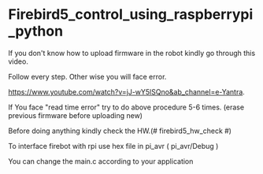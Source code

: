 # Firebird5_control_using_raspberrypi_python
If you don't know how to upload firmware in the robot kindly go through this video.

Follow every step. Other wise you will face error.

https://www.youtube.com/watch?v=jJ-wY5lSQno&ab_channel=e-Yantra.

If You face "read time error" try to do above procedure 5-6 times. (erase previous firmware before uploading new)

Before doing anything kindly check the HW.(# firebird5_hw_check #)

To interface firebot with rpi use hex file in pi_avr ( pi_avr/Debug ) 

You can change the main.c according to your application
